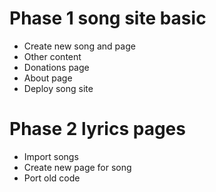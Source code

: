 # Phase 1 song site basic
- Create new song and page
- Other content
- Donations page
- About page
- Deploy song site

# Phase 2 lyrics pages
- Import songs
- Create new page for song
- Port old code